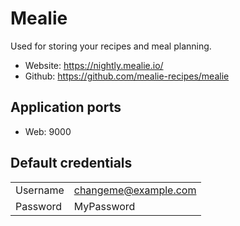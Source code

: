 # Mealie

Used for storing your recipes and meal planning. 

- Website: https://nightly.mealie.io/
- Github: https://github.com/mealie-recipes/mealie

## Application ports

- Web: 9000

## Default credentials

|          |                      |
|----------|----------------------|
| Username | changeme@example.com |
| Password | MyPassword           |


